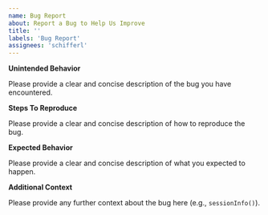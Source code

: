 ```yaml
---
name: Bug Report
about: Report a Bug to Help Us Improve
title: ''
labels: 'Bug Report'
assignees: 'schifferl'
---
```


**Unintended Behavior**

Please provide a clear and concise description of the bug you have encountered.

**Steps To Reproduce**

Please provide a clear and concise description of how to reproduce the bug.

**Expected Behavior**

Please provide a clear and concise description of what you expected to happen.

**Additional Context**

Please provide any further context about the bug here (e.g., `sessionInfo()`).
